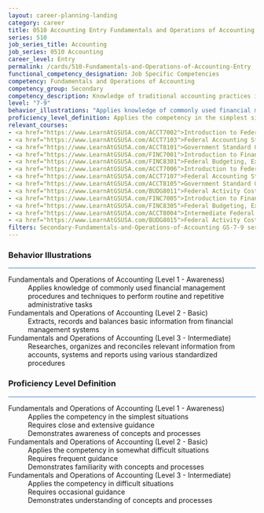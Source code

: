 ```yaml
---
layout: career-planning-landing
category: career
title: 0510 Accounting Entry Fundamentals and Operations of Accounting
series: 510
job_series_title: Accounting
job_series: 0510 Accounting
career_level: Entry
permalink: /cards/510-Fundamentals-and-Operations-of-Accounting-Entry
functional_competency_designation: Job Specific Competencies
competency: Fundamentals and Operations of Accounting
competency_group: Secondary
competency_description: Knowledge of traditional accounting practices including accrual, obligations, and costs methods
level: "7-9"
behavior_illustrations: "Applies knowledge of commonly used financial management procedures and techniques to perform routine and repetitive administrative tasks ? Extracts, records and balances basic information from financial management systems ? Researches, organizes and reconciles relevant information from accounts, systems and reports using various standardized procedures"
proficiency_level_definition: Applies the competency in the simplest situations ? Requires close and extensive guidance ? Demonstrates awareness of concepts and processes ? Applies the competency in somewhat difficult situations ? Requires frequent guidance ? Demonstrates familiarity with concepts and processes  ? Applies the competency in difficult situations ? Requires occasional guidance ? Demonstrates understanding of concepts and processes
relevant_courses: 
- <a href="https://www.LearnAtGSUSA.com/ACCT7002">Introduction to Federal Accounting (ACCT7001), GSU</a>
- <a href="https://www.LearnAtGSUSA.com/ACCT7103">Federal Accounting Standards (ACCT7102), GSU</a>
- <a href="https://www.LearnAtGSUSA.com/ACCT8101">Government Standard General Ledger (ACCT8100), GSU</a>
- <a href="https://www.LearnAtGSUSA.com/FINC7001">Introduction to Financial Management (FINC7000), GSU</a>
- <a href="https://www.LearnAtGSUSA.com/FINC8301">Federal Budgeting, Execution and Accounting&#58; The Relationship (FINC8300), GSU</a>
- <a href="https://www.LearnAtGSUSA.com/ACCT7006">Introduction to Federal Accounting (ACCT7001), GSU</a>
- <a href="https://www.LearnAtGSUSA.com/ACCT7107">Federal Accounting Standards (ACCT7102), GSU</a>
- <a href="https://www.LearnAtGSUSA.com/ACCT8105">Government Standard General Ledger (ACCT8100), GSU</a>
- <a href="https://www.LearnAtGSUSA.com/BUDG8011">Federal Activity Costing, Analysis and Reporting (BUDG8010), GSU</a>
- <a href="https://www.LearnAtGSUSA.com/FINC7005">Introduction to Financial Management (FINC7000), GSU</a>
- <a href="https://www.LearnAtGSUSA.com/FINC8305">Federal Budgeting, Execution and Accounting&#58; The Relationship (FINC8300), GSU</a>
- <a href="https://www.LearnAtGSUSA.com/ACCT8004">Intermediate Federal Accounting (ACCT8003), GSU</a>
- <a href="https://www.LearnAtGSUSA.com/BUDG8015">Federal Activity Costing, Analysis and Reporting (BUDG8010), GSU</a>
filters: Secondary-Fundamentals-and-Operations-of-Accounting GS-7-9 series-0510
---
```


<div class="desktop:grid-col-6 margin-y-3">
  <div class="border-top-2 bg-white padding-3 shadow-5 height-full members-hover border-1px button-border border-top-blue radius-lg card-text-color">
    <h3>Behavior Illustrations</h3>
    <hr style="background-color: #1b74e0 !important;"/>
    <dl class="text-base card-content-color"><dt>Fundamentals and Operations of Accounting (Level 1 - Awareness)</dt><dd>Applies knowledge of commonly used financial management procedures and techniques to perform routine and repetitive administrative tasks</dd><dt>Fundamentals and Operations of Accounting (Level 2 - Basic)</dt><dd>Extracts, records and balances basic information from financial management systems</dd><dt>Fundamentals and Operations of Accounting (Level 3 - Intermediate)</dt><dd>Researches, organizes and reconciles relevant information from accounts, systems and reports using various standardized procedures</dd></dl>
  </div>
</div>
<div class="desktop:grid-col-6 margin-y-3">
  <div class="border-top-2 bg-white padding-3 shadow-5 height-full members-hover border-1px button-border border-top-blue radius-lg card-text-color">
    <h3>Proficiency Level Definition</h3>
     <hr style="background-color: #1b74e0 !important;"/>
    <dl class="text-base card-content-color"><dt>Fundamentals and Operations of Accounting (Level 1 - Awareness)</dt><dd>Applies the competency in the simplest situations </dd><dd> Requires close and extensive guidance </dd><dd> Demonstrates awareness of concepts and processes</dd><dt>Fundamentals and Operations of Accounting (Level 2 - Basic)</dt><dd>Applies the competency in somewhat difficult situations </dd><dd> Requires frequent guidance </dd><dd> Demonstrates familiarity with concepts and processes </dd><dt>Fundamentals and Operations of Accounting (Level 3 - Intermediate)</dt><dd>Applies the competency in difficult situations </dd><dd> Requires occasional guidance </dd><dd> Demonstrates understanding of concepts and processes</dd></dl>
  </div>
</div>